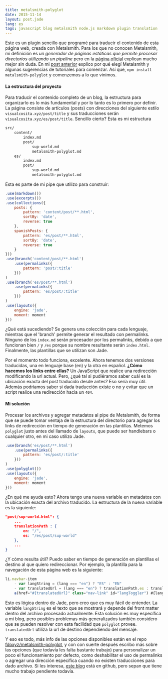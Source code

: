 ```yaml
---
title: metalsmith-polyglot
date: 2015-11-14
layout: post.jade
lang: es
tags: javascript blog metalsmith node.js markdown plugin translation
---
```


Este es un plugin sencillo que programé para traducir el contenido de esta página web, creada con Metalsmith. Para los que no conocen Metalsmith, mi definición es *un generador de páginas estáticas que permite procesar directorios utilizando un pipeline* pero en la [página oficial](http://www.metalsmith.io/) explican mucho mejor sin duda. En mi [post anterior](/es/post/sup-world/) explico por qué elegí Metalsmith y algunas sugerencias de tutoriales para comenzar. Así que, `npm install metalsmith-polyglot` y comenzemos a lo que vinimos.

#### La estructura del proyecto

Para traducir el contenido completo de un blog, la estructura para organizarlo es lo más fundamental y por lo tanto es lo primero por definir. La página consiste de artículos (posts) con direcciones del siguiente estilo `visualcosita.xyz/post/title` y sus traducciones serán `visualcosita.xyz/es/post/title`. Sencillo cierto? Esta es mi estructura

```Makefile
src/
    content/
        index.md
        post/
            sup-world.md
            metalsmith-polyglot.md
    es/
        index.md
        post/
            sup-world.md
            metalsmith-polyglot.md
```

Esta es parte de mi pipe que utilizo para construir:

```js
.use(markdown())
.use(excerpts())
.use(collections({
    posts: {
        pattern: 'content/post/**.html',
        sortBy: 'date',
        reverse: true
    },
    spanishPosts: {
        pattern: 'es/post/**.html',
        sortBy: 'date',
        reverse: true
    }
}))
.use(branch('content/post/**.html')
    .use(permalinks({
        pattern: 'post/:title'
    }))
)
.use(branch('es/post/**.html')
    .use(permalinks({
        pattern: 'es/post/:title'
    }))
)
.use(layouts({
    engine: 'jade',
    moment: moment
}))
```

¿Qué está sucediendo? Se genera una colección para cada lenguaje, mientras que el 'branch' permite generar el resultado con permalinks. Ninguno de los `index.md` serán procesador por los permalinks, debido a que funcionan bien `/` y `/es` porque su nombre resultante serán `index.html`. Finalmente, las plantillas que se utilizan son Jade.

Por el momento todo funciona, excelente. Ahora tenemos dos versiones traducidas, una en lenguaje base (en) y la otra en español. **¿Cómo hacemos los links entre ellas?** Un JavaScript que realice una redirección modificando la url actual. Pero, ¿qué tal si pudiéramos saber cuál es la ubicación exacta del post traducido desde antes? Eso sería muy útil. Además podríamos saber si dada traducción existe o no y evitar que un script realice una redirección hacia un `404`.

#### Mi solución

Procesar los archivos y agregar metadatos al pipe de Metalsmith, de forma que se puede tomar ventaja de la estructura del directorio para agregar los links de redirección en tiempo de generación en las plantillas. Metemos `polyglot` justo antes del llamado de `layouts`, que puede ser handlebars o cualquier otro, en mi caso utilizo Jade.

```js
.use(branch('es/post/**.html')
    .use(permalinks({
        pattern: 'es/post/:title'
    }))
)
.use(polyglot())
.use(layouts({
    engine: 'jade',
    moment: moment
}))
```

¿En qué me ayuda esto? Ahora tengo una nueva variable en metadatos con la ubicación exacta del archivo traducido. La estructura de la nueva variable es la siguiente:

```json
"post/sup-world.html": {
    ...
    translationPath : {
        en: "/",
        es: "/es/post/sup-world"
    },
    ...
}
```

¿Y cómo resulta útil? Puedo saber en tiempo de generación en plantillas el destino al que quiero redireccionar. Por ejemplo, la plantilla para la navegación de esta página web es la siguiente:

```js
li.navbar-item
    - var langString = (lang === "en") ? "ES" : "EN"
    - var translatedUrl = (lang === "en") ? translationPath.es : translationPath.en
    a(href="#{translatedUrl}" class="nav-link" id="langToggler") #{langString}
```

Esto es lógica dentro de Jade, pero creo que es muy fácil de entender. La variable `langString` es el texto que se mostrará y depende del front matter dentro del archivo procesado actualmente. Esta solución es muy específica a mi blog, pero posibles problemas más generalizados también considero que se pueden resolver con esta facilidad que `polyglot` provee. `translatedUrl` utiliza la url de destino dependiendo del mensaje.

Y eso es todo, más info de las opciones disponibles están en el repo [fdoxyz/metalsmith-polyglot](https://github.com/fdoxyz/metalsmith-polyglot), y con con suerte después escribo más sobre las opciones (que todavía les falta bastante trabajo) para personalizar un poco el funcionamiento por defecto, como deshabilitar el uso de permalinks o agregar una dirección específica cuando no existen traducciones para dado archivo. Si les interesa, [este blog](https://github.com/fdoxyz/visualcosita) está en github, pero sepan que tiene mucho trabajo pendiente todavía.
